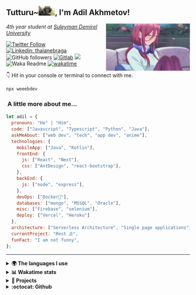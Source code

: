 <h2>Tutturu~<img src="img/tuturu.gif" width="45" alt="">, I'm Adil Akhmetov! <img src="img/miku-dance.gif" width="50" alt=""></h2>
<img align='right' src="img/miku.gif" width="230" alt="">
<p><em>4th year student at <a href="https://sdu.edu.kz/">Suleyman Demirel University</a>
<a href="https://sdu.edu.kz/"><img src="img/sdu-ahegao.svg" align="right" width="100" alt=""></a>
</em></p>

[![Twitter Follow](https://img.shields.io/twitter/follow/weeebdev?label=Follow)](https://twitter.com/intent/follow?screen_name=weeebdev)
[![Linkedin: thaianebraga](https://img.shields.io/badge/-adildev-blue?style=flat-square&logo=Linkedin&logoColor=white&link=https://www.linkedin.com/in/adildev/)](https://www.linkedin.com/in/adildev/)
![GitHub followers](https://img.shields.io/github/followers/weeebdev?label=Follow&style=flat-square)
[![Gitlab](https://img.shields.io/badge/Gitlab-weeebdev-orange?style=flat-square&logo=gitlab)](https://gitlab.com/weeebdev)
![](https://visitor-badge.glitch.me/badge?page_id=weeebdev.weeebdev)
![Waka Readme](https://github.com/weeebdev/weeebdev/workflows/Waka%20Readme/badge.svg)
[![wakatime](https://wakatime.com/badge/user/1fb6390f-222e-4088-8de8-840ef1443858.svg)](https://wakatime.com/@1fb6390f-222e-4088-8de8-840ef1443858)
<!-- [![Leetcode badge](https://leetcode-badge.chyroc.cn/?name=user3449f)](https://leetcode.com/user3449f/) -->

👇 Hit in your console or terminal to connect with me.

```bash
npx weeebdev
```

### <img src="https://media.giphy.com/media/VgCDAzcKvsR6OM0uWg/giphy.gif" width="50" alt=""> A little more about me...

```javascript
let adil = {
  pronouns: "He" | "Him",
  code: ["Javascript", "Typescript", "Python", "Java"],
  askMeAbout: ["web dev", "tech", "app dev", "anime"],
  technologies: {
    mobileApp: ["Java", "Kotlin"],
    frontEnd: {
      js: ["React", "Next"],
      css: ["AntDesign", "react-bootstrap"],
    },
    backEnd: {
      js: ["node", "express"],
    },
    devOps: ["Docker🐳"],
    databases: ["mongo", "MSSQL", "Oracle"],
    misc: ["Firebase", "selenium"],
    deploy: ["Vercel", "Heroku"]
  },
  architecture: ["Serverless Architecture", "Single page applications"],
  currentProject: "Rest ⛱",
  funFact: "I am not funny",
};
```

---

<details>
  <summary><b>🌍 The languages I use</b></summary>
  <hr>
  
  
| ⏰ Past month | ⌛️ Past Year |
|---|---|
| <a href="https://wakatime.com/@adildev"><img src="https://wakatime.com/share/@adilDev/4ebe423a-b427-4031-b073-d221b9528df7.svg" height="300px"></a> | <a href="https://wakatime.com/@adildev"><img src="https://wakatime.com/share/@adilDev/1b4a30f1-9a7f-47fe-b8d2-0fc90f37fcd3.svg" height="300px"></a> |
</details>

<details>
<summary><b>📊 Wakatime stats</b><br></summary>
<div>
<hr/>

<!--START_SECTION:waka-->
![Code Time](http://img.shields.io/badge/Code%20Time-2%2C647%20hrs%2035%20mins-blue)

![Profile Views](http://img.shields.io/badge/Profile%20Views-14-blue)

![Lines of code](https://img.shields.io/badge/From%20Hello%20World%20I%27ve%20Written-2%20Million%20lines%20of%20code-blue)

**🐱 My GitHub Data** 

> 🏆 543 Contributions in the Year 2022
 > 
> 📦 272.3 kB Used in GitHub's Storage 
 > 
> 💼 Opted to Hire
 > 
> 📜 45 Public Repositories 
 > 
> 🔑 10 Private Repositories  
 > 
**I'm a Night 🦉** 

```text
🌞 Morning    23 commits     █░░░░░░░░░░░░░░░░░░░░░░░░   3.89% 
🌆 Daytime    221 commits    █████████░░░░░░░░░░░░░░░░   37.39% 
🌃 Evening    320 commits    █████████████░░░░░░░░░░░░   54.15% 
🌙 Night      27 commits     █░░░░░░░░░░░░░░░░░░░░░░░░   4.57%

```
📅 **I'm Most Productive on Thursday** 

```text
Monday       137 commits    █████░░░░░░░░░░░░░░░░░░░░   23.18% 
Tuesday      110 commits    ████░░░░░░░░░░░░░░░░░░░░░   18.61% 
Wednesday    48 commits     ██░░░░░░░░░░░░░░░░░░░░░░░   8.12% 
Thursday     142 commits    ██████░░░░░░░░░░░░░░░░░░░   24.03% 
Friday       44 commits     █░░░░░░░░░░░░░░░░░░░░░░░░   7.45% 
Saturday     51 commits     ██░░░░░░░░░░░░░░░░░░░░░░░   8.63% 
Sunday       59 commits     ██░░░░░░░░░░░░░░░░░░░░░░░   9.98%

```


📊 **This Week I Spent My Time On** 

```text
⌚︎ Time Zone: Asia/Almaty

💬 Programming Languages: 
TypeScript               4 hrs 28 mins       ████████████░░░░░░░░░░░░░   47.82% 
Other                    2 hrs 35 mins       ███████░░░░░░░░░░░░░░░░░░   27.8% 
JSON                     1 hr                ██░░░░░░░░░░░░░░░░░░░░░░░   10.86% 
HTML                     39 mins             █░░░░░░░░░░░░░░░░░░░░░░░░   7.1% 
Makefile                 14 mins             ░░░░░░░░░░░░░░░░░░░░░░░░░   2.64%

🔥 Editors: 
VS Code                  6 hrs 45 mins       ██████████████████░░░░░░░   72.21% 
Fish                     2 hrs 35 mins       ███████░░░░░░░░░░░░░░░░░░   27.79%

🐱‍💻 Projects: 
dar-dms-comms            2 hrs 37 mins       ███████░░░░░░░░░░░░░░░░░░   28.08% 
Terminal                 2 hrs 35 mins       ███████░░░░░░░░░░░░░░░░░░   27.79% 
mattermost-jitsi-plugin  1 hr 53 mins        █████░░░░░░░░░░░░░░░░░░░░   20.17% 
dar-dms-home             48 mins             ██░░░░░░░░░░░░░░░░░░░░░░░   8.67% 
mail-templates           39 mins             █░░░░░░░░░░░░░░░░░░░░░░░░   7.1%

💻 Operating System: 
Mac                      9 hrs 20 mins       █████████████████████████   100.0%

```

**I Mostly Code in JavaScript** 

```text
JavaScript               12 repos            ████░░░░░░░░░░░░░░░░░░░░░   18.18% 
Go                       12 repos            ████░░░░░░░░░░░░░░░░░░░░░   18.18% 
Jupyter Notebook         11 repos            ████░░░░░░░░░░░░░░░░░░░░░   16.67% 
Java                     6 repos             ██░░░░░░░░░░░░░░░░░░░░░░░   9.09% 
HTML                     6 repos             ██░░░░░░░░░░░░░░░░░░░░░░░   9.09%

```


**Timeline**

![Chart not found](https://raw.githubusercontent.com/weeebdev/weeebdev/master/charts/bar_graph.png) 


 Last Updated on 19/07/2022 01:29:40 UTC
<!--END_SECTION:waka-->
</div>
</details>

<details>
<summary><b>🧾 Projects</b></summary>
<hr>

|Project|Status|
|---|---|
|[![ReadMe Card](https://github-readme-stats.vercel.app/api/pin/?username=weeebdev&repo=waifu.pics&theme=dracula)](https://github.com/weeebdev/waifu.pics)|[![time tracker](https://wakatime.com/badge/github/weeebdev/waifu.pics.svg)](https://wakatime.com/badge/github/weeebdev/waifu.pics)|
|[![ReadMe Card](https://github-readme-stats.vercel.app/api/pin/?username=mentor-ship&repo=mentorship&theme=dracula)](https://github.com/Mentor-ship/Mentorship)|[![time tracker](https://wakatime.com/badge/github/Mentor-ship/Mentorship.svg)](https://wakatime.com/badge/github/Mentor-ship/Mentorship)|
|[![ReadMe Card](https://github-readme-stats.vercel.app/api/pin/?username=masters-and-Abu&repo=tolqyn&theme=dracula)](https://github.com/Masters-and-Abu/Tolqyn)|[![time tracker](https://wakatime.com/badge/github/Masters-and-Abu/Tolqyn.svg)](https://wakatime.com/badge/github/Masters-and-Abu/Tolqyn)|
|[![ReadMe Card](https://github-readme-stats.vercel.app/api/pin/?username=dracula&repo=unigram&theme=dracula)](https://github.com/dracula/unigram)||

</details>

<details>
  <summary><b>:octocat: Github</b></summary>
  <hr>
  <a href="https://sourcekarma.vercel.app/weeebdev"><img src="https://sourcekarma-og.vercel.app/api/weeebdev/github" alt="" align="left"/></a>
  <img src="https://github-readme-stats.vercel.app/api?username=weeebdev&show_icons=true&theme=dracula&hide_title=true&hide_rank=true&count_private=true" align="right"/>
</details>
<div align="center">
  <kbd>
    <img src="https://waifu.now.sh/sfw/hug" alt="">
  </kbd>
</div>
